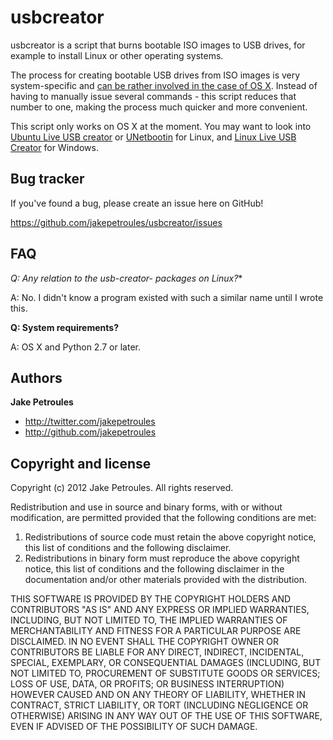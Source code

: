 usbcreator
=================

usbcreator is a script that burns bootable ISO images to USB drives, for example to install Linux or other operating systems.

The process for creating bootable USB drives from ISO images is very system-specific and [can be rather involved in the case of OS X](https://help.ubuntu.com/community/Installation/FromUSBStick/#From_Mac_OSX). Instead of having to manually issue several commands - this script reduces that number to one, making the process much quicker and more convenient.

This script only works on OS X at the moment. You may want to look into [Ubuntu Live USB creator](https://launchpad.net/usb-creator) or [UNetbootin](https://help.ubuntu.com/community/UNetbootin) for Linux, and [Linux Live USB Creator](http://www.linuxliveusb.com/en/download) for Windows.



Bug tracker
-----------

If you've found a bug, please create an issue here on GitHub!

https://github.com/jakepetroules/usbcreator/issues



FAQ
---

**Q: Any relation to the usb-creator-* packages on Linux?**

A: No. I didn't know a program existed with such a similar name until I wrote this.

**Q: System requirements?**

A: OS X and Python 2.7 or later.



Authors
-------

**Jake Petroules**

+ http://twitter.com/jakepetroules
+ http://github.com/jakepetroules



Copyright and license
---------------------

Copyright (c) 2012 Jake Petroules. All rights reserved.

Redistribution and use in source and binary forms, with or without
modification, are permitted provided that the following conditions are met: 

1. Redistributions of source code must retain the above copyright notice, this
   list of conditions and the following disclaimer. 
2. Redistributions in binary form must reproduce the above copyright notice,
   this list of conditions and the following disclaimer in the documentation
   and/or other materials provided with the distribution. 

THIS SOFTWARE IS PROVIDED BY THE COPYRIGHT HOLDERS AND CONTRIBUTORS "AS IS" AND
ANY EXPRESS OR IMPLIED WARRANTIES, INCLUDING, BUT NOT LIMITED TO, THE IMPLIED
WARRANTIES OF MERCHANTABILITY AND FITNESS FOR A PARTICULAR PURPOSE ARE
DISCLAIMED. IN NO EVENT SHALL THE COPYRIGHT OWNER OR CONTRIBUTORS BE LIABLE FOR
ANY DIRECT, INDIRECT, INCIDENTAL, SPECIAL, EXEMPLARY, OR CONSEQUENTIAL DAMAGES
(INCLUDING, BUT NOT LIMITED TO, PROCUREMENT OF SUBSTITUTE GOODS OR SERVICES;
LOSS OF USE, DATA, OR PROFITS; OR BUSINESS INTERRUPTION) HOWEVER CAUSED AND
ON ANY THEORY OF LIABILITY, WHETHER IN CONTRACT, STRICT LIABILITY, OR TORT
(INCLUDING NEGLIGENCE OR OTHERWISE) ARISING IN ANY WAY OUT OF THE USE OF THIS
SOFTWARE, EVEN IF ADVISED OF THE POSSIBILITY OF SUCH DAMAGE.
